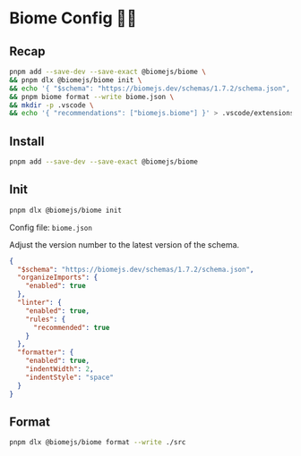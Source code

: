 # Biome Config ✌🏻

## Recap

```bash copy
pnpm add --save-dev --save-exact @biomejs/biome \
&& pnpm dlx @biomejs/biome init \
&& echo '{ "$schema": "https://biomejs.dev/schemas/1.7.2/schema.json", "organizeImports": { "enabled": true }, "linter": { "enabled": true, "rules": { "recommended": true } }, "formatter": { "enabled": true, "indentWidth": 2, "indentStyle": "space" } }' > biome.json \
&& pnpm biome format --write biome.json \
&& mkdir -p .vscode \
&& echo '{ "recommendations": ["biomejs.biome"] }' > .vscode/extensions.json
```

## Install

```bash copy
pnpm add --save-dev --save-exact @biomejs/biome
```

## Init

```bash copy
pnpm dlx @biomejs/biome init
```

Config file: `biome.json`

Adjust the version number to the latest version of the schema.

```json copy
{
  "$schema": "https://biomejs.dev/schemas/1.7.2/schema.json",
  "organizeImports": {
    "enabled": true
  },
  "linter": {
    "enabled": true,
    "rules": {
      "recommended": true
    }
  },
  "formatter": {
    "enabled": true,
    "indentWidth": 2,
    "indentStyle": "space"
  }
}
```

## Format

```bash
pnpm dlx @biomejs/biome format --write ./src
```
